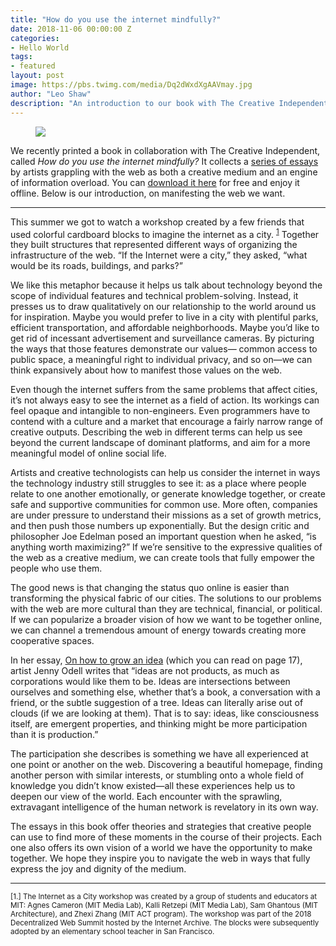 ```yaml
---
title: "How do you use the internet mindfully?"
date: 2018-11-06 00:00:00 Z
categories:
- Hello World
tags:
- featured
layout: post
image: https://pbs.twimg.com/media/Dq2dWxdXgAAVmay.jpg
author: "Leo Shaw"
description: "An introduction to our book with The Creative Independent"
---
```


<figure>
  <img src="https://pbs.twimg.com/media/Dq2dWxdXgAAVmay.jpg" />
</figure>

We recently printed a book in collaboration with The Creative Independent, called *How do you use the internet mindfully?* It collects a [series of essays](https://thecreativeindependent.com/series/are.na/) by artists grappling with the web as both a creative medium and an engine of information overload. You can [download it here](https://thecreativeindependent.com/library/how-do-you-use-the-internet-mindfully/) for free and enjoy it offline. Below is our introduction, on manifesting the web we want.

---

This summer we got to watch a workshop created by a few friends that used colorful cardboard blocks to imagine the internet as a city. <sup><a href="#1">1</a></sup> Together they built structures that represented different ways of organizing the infrastructure of the web. “If the Internet were a city,” they asked, “what would be its roads, buildings, and parks?”

We like this metaphor because it helps us talk about technology beyond the scope of individual features and technical problem-solving. Instead, it presses us to draw qualitatively on our relationship to the world around us for inspiration. Maybe you would prefer to live in a city with plentiful parks, efficient transportation, and affordable neighborhoods. Maybe you’d like to get rid of incessant advertisement and surveillance cameras. By picturing the ways that those features demonstrate our values— common access to public space, a meaningful right to individual privacy, and so on—we can think expansively about how to manifest those values on the web.

Even though the internet suffers from the same problems that affect cities, it’s not always easy to see the internet as a field of action. Its workings can feel opaque and intangible to non-engineers. Even programmers have to contend with a culture and a market that encourage a fairly narrow range of creative outputs. Describing the web in different terms can help us see beyond the current landscape of dominant platforms, and aim for a more meaningful model of online social life.

Artists and creative technologists can help us consider the internet in ways the technology industry still struggles to see it: as a place where people relate to one another emotionally, or generate knowledge together, or create safe and supportive communities for common use. More often, companies are under pressure to understand their missions as a set of growth metrics, and then push those numbers up exponentially. But the design critic and philosopher Joe Edelman posed an important question when he asked, “is anything worth maximizing?” If we’re sensitive to the expressive qualities of the web as a creative medium, we can create tools that fully empower the people who use them.

The good news is that changing the status quo online is easier than transforming the physical fabric of our cities. The solutions to our problems with the web are more cultural than they are technical, financial, or political. If we can popularize a broader vision of how we want to be together online, we can channel a tremendous amount of energy towards creating more cooperative spaces. 

In her essay, [On how to grow an idea](https://thecreativeindependent.com/people/jenny-odell-how-to-grow-an-idea/) (which you can read on page 17), artist Jenny Odell writes that “ideas are not products, as much as corporations would like them to be. Ideas are intersections between ourselves and something else, whether that’s a book, a conversation with a friend, or the subtle suggestion of a tree. Ideas can literally arise out of clouds (if we are looking at them). That is to say: ideas, like consciousness itself, are emergent properties, and thinking might be more participation than it is production.”

The participation she describes is something we have all experienced at one point or another on the web. Discovering a beautiful homepage, finding another person with similar interests, or stumbling onto a whole field of knowledge you didn’t know existed—all these experiences help us to deepen our view of the world. Each encounter with the sprawling, extravagant intelligence of the human network is revelatory in its own way. 

The essays in this book offer theories and strategies that creative people can use to find more of these moments in the course of their projects. Each one also offers its own vision of a world we have the opportunity to make together. We hope they inspire you to navigate the web in ways that fully express the joy and dignity of the medium.

---

<small>[<a name="1">1.</a>] The Internet as a City workshop was created by a group of students and educators at MIT: Agnes
Cameron (MIT Media Lab), Kalli Retzepi (MIT Media Lab), Sam Ghantous (MIT Architecture), and Zhexi Zhang (MIT ACT program). The workshop was part of the 2018 Decentralized Web Summit hosted by the Internet Archive. The blocks were subsequently adopted by an elementary school teacher in San Francisco.</small>
